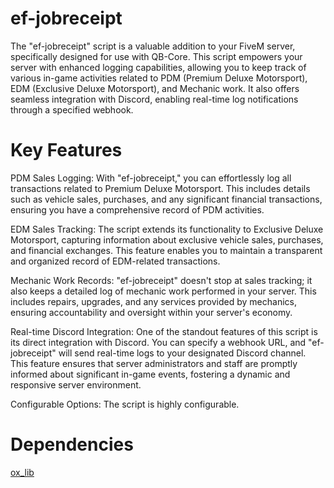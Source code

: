 # ef-jobreceipt
The "ef-jobreceipt" script is a valuable addition to your FiveM server, specifically designed for use with QB-Core. This script empowers your server with enhanced logging capabilities, allowing you to keep track of various in-game activities related to PDM (Premium Deluxe Motorsport), EDM (Exclusive Deluxe Motorsport), and Mechanic work. It also offers seamless integration with Discord, enabling real-time log notifications through a specified webhook.


# Key Features

PDM Sales Logging: With "ef-jobreceipt," you can effortlessly log all transactions related to Premium Deluxe Motorsport. This includes details such as vehicle sales, purchases, and any significant financial transactions, ensuring you have a comprehensive record of PDM activities.

EDM Sales Tracking: The script extends its functionality to Exclusive Deluxe Motorsport, capturing information about exclusive vehicle sales, purchases, and financial exchanges. This feature enables you to maintain a transparent and organized record of EDM-related transactions.

Mechanic Work Records: "ef-jobreceipt" doesn't stop at sales tracking; it also keeps a detailed log of mechanic work performed in your server. This includes repairs, upgrades, and any services provided by mechanics, ensuring accountability and oversight within your server's economy.

Real-time Discord Integration: One of the standout features of this script is its direct integration with Discord. You can specify a webhook URL, and "ef-jobreceipt" will send real-time logs to your designated Discord channel. This feature ensures that server administrators and staff are promptly informed about significant in-game events, fostering a dynamic and responsive server environment.

Configurable Options: The script is highly configurable.


# Dependencies

[ox_lib](https://github.com/overextended/ox_lib)

